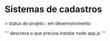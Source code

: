 <h1> Sistemas de cadastros </h1>
 > status do projeto : em desenvolvimento

 '''
   descreva o que precisa instalar
   node app.js
 '''
